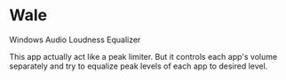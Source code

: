 # Wale
Windows Audio Loudness Equalizer

This app actually act like a peak limiter.
But it controls each app's volume separately and try to equalize peak levels of each app to desired level.
